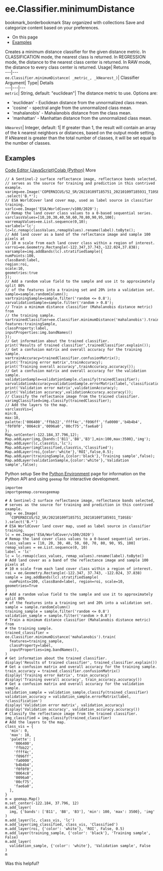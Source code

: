  
#  ee.Classifier.minimumDistance 
bookmark_borderbookmark Stay organized with collections  Save and categorize content based on your preferences.
  * On this page
  * [Examples](https://developers.google.com/earth-engine/apidocs/ee-classifier-minimumdistance#examples)


Creates a minimum distance classifier for the given distance metric. In CLASSIFICATION mode, the nearest class is returned. In REGRESSION mode, the distance to the nearest class center is returned. In RAW mode, the distance to every class center is returned. 
Usage| Returns  
---|---  
`ee.Classifier.minimumDistance( _metric_, _kNearest_)`| Classifier  
Argument| Type| Details  
---|---|---  
`metric`| String, default: "euclidean"| The distance metric to use. Options are: 
  * 'euclidean' - Euclidean distance from the unnormalized class mean.
  * 'cosine' - spectral angle from the unnormalized class mean.
  * 'mahalanobis' - Mahalanobis distance from the class mean.
  * 'manhattan' - Manhattan distance from the unnormalized class mean.

  
`kNearest`| Integer, default: 1| If greater than 1, the result will contain an array of the k nearest neighbors or distances, based on the output mode setting. If kNearest is greater than the total number of classes, it will be set equal to the number of classes.  
## Examples
[Code Editor (JavaScript)](https://developers.google.com/earth-engine/apidocs/ee-classifier-minimumdistance#code-editor-javascript-sample)[Colab (Python)](https://developers.google.com/earth-engine/apidocs/ee-classifier-minimumdistance#colab-python-sample) More
```
// A Sentinel-2 surface reflectance image, reflectance bands selected,
// serves as the source for training and prediction in this contrived example.
varimg=ee.Image('COPERNICUS/S2_SR/20210109T185751_20210109T185931_T10SEG')
.select('B.*');
// ESA WorldCover land cover map, used as label source in classifier training.
varlc=ee.Image('ESA/WorldCover/v100/2020');
// Remap the land cover class values to a 0-based sequential series.
varclassValues=[10,20,30,40,50,60,70,80,90,95,100];
varremapValues=ee.List.sequence(0,10);
varlabel='lc';
lc=lc.remap(classValues,remapValues).rename(label).toByte();
// Add land cover as a band of the reflectance image and sample 100 pixels at
// 10 m scale from each land cover class within a region of interest.
varroi=ee.Geometry.Rectangle(-122.347,37.743,-122.024,37.838);
varsample=img.addBands(lc).stratifiedSample({
numPoints:100,
classBand:label,
region:roi,
scale:10,
geometries:true
});
// Add a random value field to the sample and use it to approximately split 80%
// of the features into a training set and 20% into a validation set.
sample=sample.randomColumn();
vartrainingSample=sample.filter('random <= 0.8');
varvalidationSample=sample.filter('random > 0.8');
// Train a minimum distance classifier (Mahalanobis distance metric) from
// the training sample.
vartrainedClassifier=ee.Classifier.minimumDistance('mahalanobis').train({
features:trainingSample,
classProperty:label,
inputProperties:img.bandNames()
});
// Get information about the trained classifier.
print('Results of trained classifier',trainedClassifier.explain());
// Get a confusion matrix and overall accuracy for the training sample.
vartrainAccuracy=trainedClassifier.confusionMatrix();
print('Training error matrix',trainAccuracy);
print('Training overall accuracy',trainAccuracy.accuracy());
// Get a confusion matrix and overall accuracy for the validation sample.
validationSample=validationSample.classify(trainedClassifier);
varvalidationAccuracy=validationSample.errorMatrix(label,'classification');
print('Validation error matrix',validationAccuracy);
print('Validation accuracy',validationAccuracy.accuracy());
// Classify the reflectance image from the trained classifier.
varimgClassified=img.classify(trainedClassifier);
// Add the layers to the map.
varclassVis={
min:0,
max:10,
palette:['006400','ffbb22','ffff4c','f096ff','fa0000','b4b4b4',
'f0f0f0','0064c8','0096a0','00cf75','fae6a0']
};
Map.setCenter(-122.184,37.796,12);
Map.addLayer(img,{bands:['B11','B8','B3'],min:100,max:3500},'img');
Map.addLayer(lc,classVis,'lc');
Map.addLayer(imgClassified,classVis,'Classified');
Map.addLayer(roi,{color:'white'},'ROI',false,0.5);
Map.addLayer(trainingSample,{color:'black'},'Training sample',false);
Map.addLayer(validationSample,{color:'white'},'Validation sample',false);
```
Python setup
See the [ Python Environment](https://developers.google.com/earth-engine/guides/python_install) page for information on the Python API and using `geemap` for interactive development.
```
importee
importgeemap.coreasgeemap
```
```
# A Sentinel-2 surface reflectance image, reflectance bands selected,
# serves as the source for training and prediction in this contrived example.
img = ee.Image(
  'COPERNICUS/S2_SR/20210109T185751_20210109T185931_T10SEG'
).select('B.*')
# ESA WorldCover land cover map, used as label source in classifier training.
lc = ee.Image('ESA/WorldCover/v100/2020')
# Remap the land cover class values to a 0-based sequential series.
class_values = [10, 20, 30, 40, 50, 60, 70, 80, 90, 95, 100]
remap_values = ee.List.sequence(0, 10)
label = 'lc'
lc = lc.remap(class_values, remap_values).rename(label).toByte()
# Add land cover as a band of the reflectance image and sample 100 pixels at
# 10 m scale from each land cover class within a region of interest.
roi = ee.Geometry.Rectangle(-122.347, 37.743, -122.024, 37.838)
sample = img.addBands(lc).stratifiedSample(
  numPoints=100, classBand=label, region=roi, scale=10, geometries=True
)
# Add a random value field to the sample and use it to approximately split 80%
# of the features into a training set and 20% into a validation set.
sample = sample.randomColumn()
training_sample = sample.filter('random <= 0.8')
validation_sample = sample.filter('random > 0.8')
# Train a minimum distance classifier (Mahalanobis distance metric) from
# the training sample.
trained_classifier = ee.Classifier.minimumDistance('mahalanobis').train(
  features=training_sample,
  classProperty=label,
  inputProperties=img.bandNames(),
)
# Get information about the trained classifier.
display('Results of trained classifier', trained_classifier.explain())
# Get a confusion matrix and overall accuracy for the training sample.
train_accuracy = trained_classifier.confusionMatrix()
display('Training error matrix', train_accuracy)
display('Training overall accuracy', train_accuracy.accuracy())
# Get a confusion matrix and overall accuracy for the validation sample.
validation_sample = validation_sample.classify(trained_classifier)
validation_accuracy = validation_sample.errorMatrix(label, 'classification')
display('Validation error matrix', validation_accuracy)
display('Validation accuracy', validation_accuracy.accuracy())
# Classify the reflectance image from the trained classifier.
img_classified = img.classify(trained_classifier)
# Add the layers to the map.
class_vis = {
  'min': 0,
  'max': 10,
  'palette': [
    '006400',
    'ffbb22',
    'ffff4c',
    'f096ff',
    'fa0000',
    'b4b4b4',
    'f0f0f0',
    '0064c8',
    '0096a0',
    '00cf75',
    'fae6a0',
  ],
}
m = geemap.Map()
m.set_center(-122.184, 37.796, 12)
m.add_layer(
  img, {'bands': ['B11', 'B8', 'B3'], 'min': 100, 'max': 3500}, 'img'
)
m.add_layer(lc, class_vis, 'lc')
m.add_layer(img_classified, class_vis, 'Classified')
m.add_layer(roi, {'color': 'white'}, 'ROI', False, 0.5)
m.add_layer(training_sample, {'color': 'black'}, 'Training sample', False)
m.add_layer(
  validation_sample, {'color': 'white'}, 'Validation sample', False
)
m
```

Was this helpful?
